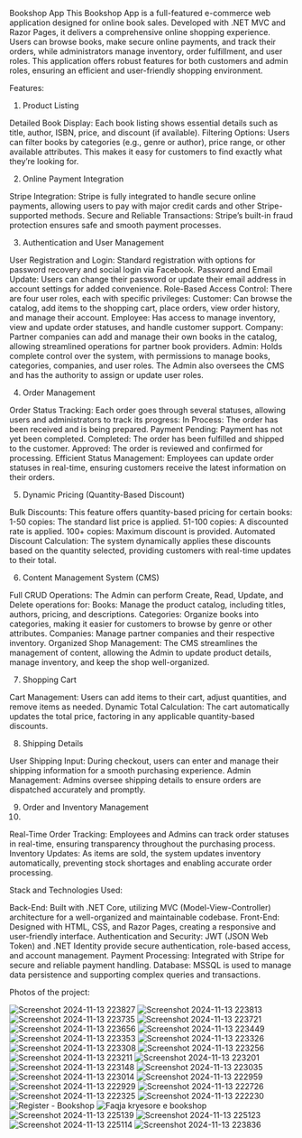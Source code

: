 Bookshop App
This Bookshop App is a full-featured e-commerce web application designed for online book sales. Developed with .NET MVC and Razor Pages, it delivers a comprehensive online shopping experience. Users can browse books, make secure online payments, and track their orders, while administrators manage inventory, order fulfillment, and user roles. This application offers robust features for both customers and admin roles, ensuring an efficient and user-friendly shopping environment.

Features:

1. Product Listing

Detailed Book Display: Each book listing shows essential details such as title, author, ISBN, price, and discount (if available).
Filtering Options: Users can filter books by categories (e.g., genre or author), price range, or other available attributes. This makes it easy for customers to find exactly what they’re looking for.

2. Online Payment Integration

Stripe Integration: Stripe is fully integrated to handle secure online payments, allowing users to pay with major credit cards and other Stripe-supported methods.
Secure and Reliable Transactions: Stripe’s built-in fraud protection ensures safe and smooth payment processes.

3. Authentication and User Management

User Registration and Login: Standard registration with options for password recovery and social login via Facebook.
Password and Email Update: Users can change their password or update their email address in account settings for added convenience.
Role-Based Access Control: There are four user roles, each with specific privileges:
Customer: Can browse the catalog, add items to the shopping cart, place orders, view order history, and manage their account.
Employee: Has access to manage inventory, view and update order statuses, and handle customer support.
Company: Partner companies can add and manage their own books in the catalog, allowing streamlined operations for partner book providers.
Admin: Holds complete control over the system, with permissions to manage books, categories, companies, and user roles. The Admin also oversees the CMS and has the authority to assign or update user roles.

4. Order Management

Order Status Tracking: Each order goes through several statuses, allowing users and administrators to track its progress:
In Process: The order has been received and is being prepared.
Payment Pending: Payment has not yet been completed.
Completed: The order has been fulfilled and shipped to the customer.
Approved: The order is reviewed and confirmed for processing.
Efficient Status Management: Employees can update order statuses in real-time, ensuring customers receive the latest information on their orders.

5. Dynamic Pricing (Quantity-Based Discount)

Bulk Discounts: This feature offers quantity-based pricing for certain books:
1-50 copies: The standard list price is applied.
51-100 copies: A discounted rate is applied.
100+ copies: Maximum discount is provided.
Automated Discount Calculation: The system dynamically applies these discounts based on the quantity selected, providing customers with real-time updates to their total.

6. Content Management System (CMS)

Full CRUD Operations: The Admin can perform Create, Read, Update, and Delete operations for:
Books: Manage the product catalog, including titles, authors, pricing, and descriptions.
Categories: Organize books into categories, making it easier for customers to browse by genre or other attributes.
Companies: Manage partner companies and their respective inventory.
Organized Shop Management: The CMS streamlines the management of content, allowing the Admin to update product details, manage inventory, and keep the shop well-organized.

7. Shopping Cart

Cart Management: Users can add items to their cart, adjust quantities, and remove items as needed.
Dynamic Total Calculation: The cart automatically updates the total price, factoring in any applicable quantity-based discounts.

8. Shipping Details

User Shipping Input: During checkout, users can enter and manage their shipping information for a smooth purchasing experience.
Admin Management: Admins oversee shipping details to ensure orders are dispatched accurately and promptly.

9. Order and Inventory Management
10. 
Real-Time Order Tracking: Employees and Admins can track order statuses in real-time, ensuring transparency throughout the purchasing process.
Inventory Updates: As items are sold, the system updates inventory automatically, preventing stock shortages and enabling accurate order processing.


Stack and Technologies Used:

Back-End: Built with .NET Core, utilizing MVC (Model-View-Controller) architecture for a well-organized and maintainable codebase.
Front-End: Designed with HTML, CSS, and Razor Pages, creating a responsive and user-friendly interface.
Authentication and Security: JWT (JSON Web Token) and .NET Identity provide secure authentication, role-based access, and account management.
Payment Processing: Integrated with Stripe for secure and reliable payment handling.
Database: MSSQL is used to manage data persistence and supporting complex queries and transactions.



Photos of the project:

![Screenshot 2024-11-13 223827](https://github.com/user-attachments/assets/2007055b-f4b2-4e34-bd88-9517d0c8efbc)
![Screenshot 2024-11-13 223813](https://github.com/user-attachments/assets/0af3cfac-91a4-4e9a-8ec2-ff873cb05631)
![Screenshot 2024-11-13 223735](https://github.com/user-attachments/assets/ca48e8c9-4655-4447-a6d4-87a8977c7db8)
![Screenshot 2024-11-13 223721](https://github.com/user-attachments/assets/ac776303-c6e6-4e5f-b04f-d1f269d1f476)
![Screenshot 2024-11-13 223656](https://github.com/user-attachments/assets/0c07deb5-b30a-4295-aced-c801f0dd4a30)
![Screenshot 2024-11-13 223449](https://github.com/user-attachments/assets/54c69f1f-4bbe-4089-843c-985284bdf985)
![Screenshot 2024-11-13 223353](https://github.com/user-attachments/assets/63f8630c-46b3-4db5-a3ca-48ccd51c1f00)
![Screenshot 2024-11-13 223326](https://github.com/user-attachments/assets/0c0e2010-6a4d-4681-9fcc-5f9352e45f33)
![Screenshot 2024-11-13 223308](https://github.com/user-attachments/assets/8d65388a-b70b-453d-aec7-a11142349029)
![Screenshot 2024-11-13 223256](https://github.com/user-attachments/assets/298cf01c-eb45-4ee3-9ef8-62118d22c2b9)
![Screenshot 2024-11-13 223211](https://github.com/user-attachments/assets/ce542dc5-0453-4bf5-b2fc-ce91a50b0daa)
![Screenshot 2024-11-13 223201](https://github.com/user-attachments/assets/d0915805-7075-49dd-9a93-6b8312236c36)
![Screenshot 2024-11-13 223148](https://github.com/user-attachments/assets/d996caad-c080-4dd0-a214-84f4bdcda54c)
![Screenshot 2024-11-13 223035](https://github.com/user-attachments/assets/3421f5d8-3541-4c89-a5fd-992823b189cc)
![Screenshot 2024-11-13 223014](https://github.com/user-attachments/assets/fad00c30-0313-4af5-862c-60069906b230)
![Screenshot 2024-11-13 222959](https://github.com/user-attachments/assets/6d157a46-7f9a-46f1-813f-6e8d4301710d)
![Screenshot 2024-11-13 222929](https://github.com/user-attachments/assets/afe002c7-23c5-42d3-a1e4-31a3771b2863)
![Screenshot 2024-11-13 222726](https://github.com/user-attachments/assets/cf14fa2b-cfc0-4577-b2d0-9036cbe60c60)
![Screenshot 2024-11-13 222325](https://github.com/user-attachments/assets/889d2427-ac19-4be9-b5ef-fa4d8d75c06e)
![Screenshot 2024-11-13 222230](https://github.com/user-attachments/assets/7c821006-2d2e-46b2-bda8-8c68ef2ce4c7)
![Register - Bookshop](https://github.com/user-attachments/assets/7532b938-bbfd-4bbf-8dc3-278c4e192e27)
![Faqja kryesore e bookshop](https://github.com/user-attachments/assets/6d8c4c1e-b02d-43a2-b44b-75d716684fa3)
![Screenshot 2024-11-13 225139](https://github.com/user-attachments/assets/9ace8598-c6e6-4727-b03d-980905250be4)
![Screenshot 2024-11-13 225123](https://github.com/user-attachments/assets/56a15f16-08da-4fdf-b386-b7998e28b57d)
![Screenshot 2024-11-13 225114](https://github.com/user-attachments/assets/a807cc92-427b-49ce-b2ed-a4ce245a9735)
![Screenshot 2024-11-13 223836](https://github.com/user-attachments/assets/5bb9d496-dab8-4bee-b042-53070a20cfdd)






